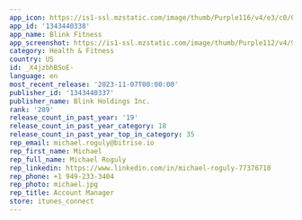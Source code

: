 ```yaml
---
app_icon: https://is1-ssl.mzstatic.com/image/thumb/Purple116/v4/e3/c0/05/e3c005ea-a611-1f07-acc1-0cf66cb4c6f7/AppIcon-0-1x_U007emarketing-0-7-0-85-220.png/1024x1024bb.png
app_id: '1343440338'
app_name: Blink Fitness
app_screenshot: https://is1-ssl.mzstatic.com/image/thumb/Purple112/v4/99/43/a7/9943a7f4-2be3-ac22-199c-4e6536b53d13/f4e94236-a24d-454f-9f18-72453de4611b_ios-6_U002c5-inch-1.png/1242x2688bb.png
category: Health & Fitness
country: US
id: _X4jzbhBSoE-
language: en
most_recent_release: '2023-11-07T00:00:00'
publisher_id: '1343440337'
publisher_name: Blink Holdings Inc.
rank: '289'
release_count_in_past_year: '19'
release_count_in_past_year_category: 18
release_count_in_past_year_top_in_category: 35
rep_email: michael.roguly@bitrise.io
rep_first_name: Michael
rep_full_name: Michael Roguly
rep_linkedin: https://www.linkedin.com/in/michael-roguly-77376710
rep_phone: +1 949-233-3404
rep_photo: michael.jpg
rep_title: Account Manager
store: itunes_connect
---
```

